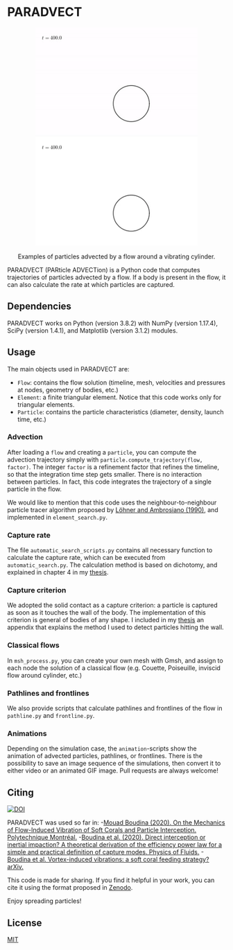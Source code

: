 # PARADVECT

<p align="center">
    <img src="gallery/Re100_Ur5_R01.gif" height="250" alt="Capture of large particles"/>
    <img src="gallery/Re100_Ur5_R0031.gif" height="250" alt="Capture of small particles"/>
</p>
<p align="center">
  Examples of particles advected by a flow around a vibrating cylinder.
</p>

PARADVECT (PARticle ADVECTion) is a Python code that computes trajectories of particles advected by a flow. If a body is present in the flow, it can also calculate the rate at which particles are captured.

## Dependencies

PARADVECT works on Python (version 3.8.2) with NumPy (version 1.17.4), SciPy (version 1.4.1), and Matplotlib (version 3.1.2) modules.

## Usage

The main objects used in PARADVECT are:
- `Flow`: contains the flow solution (timeline, mesh, velocities and pressures at nodes, geometry of bodies, etc.)
- `Element`: a finite triangular element. Notice that this code works only for triangular elements.
- `Particle`: contains the particle characteristics (diameter, density, launch time, etc.)

### Advection
After loading a `flow` and creating a `particle`, you can compute the advection trajectory simply with `particle.compute_trajectory(flow, factor)`. The integer `factor` is a refinement factor that refines the timeline, so that the integration time step gets smaller. There is no interaction between particles. In fact, this code integrates the trajectory of a single particle in the flow.

We would like to mention that this code uses the neighbour-to-neighbour particle tracer algorithm proposed by [Löhner and Ambrosiano (1990)](doi.org/10.1016/0021-9991(90)90002-I), and implemented in `element_search.py`.

### Capture rate
The file `automatic_search_scripts.py` contains all necessary function to calculate the capture rate, which can be executed from `automatic_search.py`. The calculation method is based on dichotomy, and explained in chapter 4 in my [thesis](https://publications.polymtl.ca/5378/).

### Capture criterion
We adopted the solid contact as a capture criterion: a particle is captured as soon as it touches the wall of the body. The implementation of this criterion is general of bodies of any shape. I included in my [thesis](https://publications.polymtl.ca/5378/) an appendix that explains the method I used to detect particles hitting the wall.

### Classical flows
In `msh_process.py`, you can create your own mesh with Gmsh, and assign to each node the solution of a classical flow (e.g. Couette, Poiseuille, inviscid flow around cylinder, etc.)

### Pathlines and frontlines
We also provide scripts that calculate pathlines and frontlines of the flow in `pathline.py` and `frontline.py`.

### Animations
Depending on the simulation case, the `animation`-scripts show the animation of advected particles, pathlines, or frontlines. There is the possibility to save an image sequence of the simulations, then convert it to either video or an animated GIF image. Pull requests are always welcome!

## Citing
[![DOI](https://zenodo.org/badge/268262918.svg)](https://zenodo.org/badge/latestdoi/268262918)

PARADVECT was used so far in:
-[Mouad Boudina (2020). On the Mechanics of Flow-Induced Vibration of Soft Corals and Particle Interception. Polytechnique Montréal.](https://publications.polymtl.ca/5378/)
-[Boudina et al. (2020). Direct interception or inertial impaction? A theoretical derivation of the efficiency power law for a simple and practical definition of capture modes. Physics of Fluids.](https://aip.scitation.org/doi/10.1063/5.0030891)
-[Boudina et al. Vortex-induced vibrations: a soft coral feeding strategy? arXiv.](https://arxiv.org/abs/2009.11764)

This code is made for sharing. If you find it helpful in your work, you can cite it using the format proposed in [Zenodo](https://zenodo.org/record/3981610).

Enjoy spreading particles!

## License
[MIT](https://choosealicense.com/licenses/mit/)

